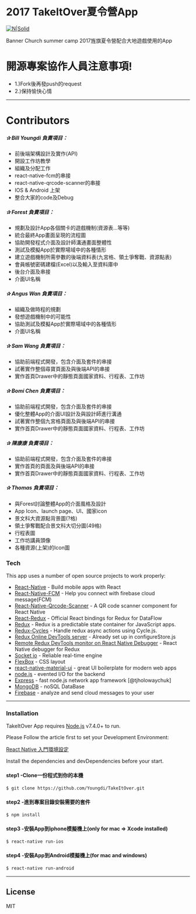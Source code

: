 # 2017 TakeItOver夏令營App

[![N|Solid](http://www.bannerch.org/images/main%20optic/logo.svg)](http://www.bannerch.org/)

Banner Church summer camp 2017旌旗夏令營配合大地遊戲使用的App

# 開源專案協作人員注意事項!

  - 1.)Fork後再發push的request
  - 2.)保持愉快心情
***
# Contributors
##### ✰ Bill Youngdi 負責項目：
  - 前後端架構設計及實作(API)
  - 開設工作坊教學
  - 組織及分配工作
  - react-native-fcm的串接
  - react-native-qrcode-scanner的串接
  - IOS & Android 上架
  - 整合大家的code及Debug
##### ✰ Forest 負責項目：
  - 規劃及設計App各個關卡的遊戲機制(資源表...等等)
  - 統合最終App畫面呈現的流程圖
  - 協助開發程式介面及設計師溝通畫面整體性
  - 測試及模擬App於實際場域中的各種情形
  - 建立遊戲機制所需參數的後端資料表(九宮格、領土爭奪戰、資源點表)
  - 會員帳號密碼建檔(Excel)以及輸入至資料庫中
  - 後台介面及串接
  - 介面UI名稱
##### ✰ Angus Wan 負責項目：
  - 組織及做時程的規劃
  - 發想遊戲機制中的可能性
  - 協助測試及模擬App於實際場域中的各種情形
  - 介面UI名稱
##### ✰ Sam Wang 負責項目：
  - 協助前端程式開發，包含介面及套件的串接
  - 試著實作整個尋寶頁面及與後端API的串接
  - 實作首頁Drawer中的靜態頁面國家資料、行程表、工作坊
##### ✰ Bomi Chen 負責項目：
  - 協助前端程式開發，包含介面及套件的串接
  - 優化整體App的介面UI設計及與設計師進行溝通
  - 試著實作整個九宮格頁面及與後端API的串接
  - 實作首頁Drawer中的靜態頁面國家資料、行程表、工作坊
  
##### ✰ 陳康康 負責項目：
  - 協助前端程式開發，包含介面及套件的串接
  - 實作首頁的頁面及與後端API的串接
  - 實作首頁Drawer中的靜態頁面國家資料、行程表、工作坊
##### ✰ Thomas 負責項目：
  - 與Forest討論整體App的介面風格及設計
  - App Icon、launch page、UI、國家icon
  - 景文科大資源點背景圖(?格)
  - 領土爭奪戰配合景文科大切分圖(49格)
  - 行程表圖
  - 工作坊講員頭像
  - 各種資源(上架)的Icon圖

### Tech
This app uses a number of open source projects to work properly:

* [React-Native](https://facebook.github.io/react-native/) - Build mobile apps with React
* [React-Native-FCM](https://github.com/evollu/react-native-fcm) - Help you connect with firebase cloud message(FCM)
* [React-Native-Qrcode-Scanner](https://github.com/moaazsidat/react-native-qrcode-scanner) - A QR code scanner component for React Native
* [React-Redux](https://github.com/reactjs/react-redux) - Official React bindings for Redux for DataFlow
* [Redux](https://socket.io/) - Redux is a predictable state container for JavaScript apps.
* [Redux-Cycles](https://github.com/cyclejs-community/redux-cycles) - Handle redux async actions using Cycle.js.
* [Redux Online DevTools server](http://remotedev.io/local/) - Already set up in configureStore.js
* [Remote Redux DevTools monitor on React Native Debugger](https://github.com/jhen0409/remote-redux-devtools-on-debugger) - React Native debugger for Redux
* [Socket io](https://socket.io/) - Reliable real-time engine
* [FlexBox](https://css-tricks.com/snippets/css/a-guide-to-flexbox/) - CSS layout
* [react-native-material-ui](https://github.com/xotahal/react-native-material-ui) - great UI boilerplate for modern web apps
* [node.js](https://nodejs.org/en/) - evented I/O for the backend
* [Express](https://github.com/expressjs/express) - fast node.js network app framework [@tjholowaychuk]
* [MongoDB](https://www.mongodb.com/) - noSQL DataBase
* [Firebase](https://firebase.google.com/) - analyze and send cloud messages to your user

***

### Installation

TakeItOver App requires [Node.js](https://nodejs.org/) v7.4.0+ to run.

Please Follow the article first to set your Development Environment:

[React Native 入門環境設定](http://ithelp.ithome.com.tw/articles/10186743)

Install the dependencies and devDependencies before your start.
#### step1 -Clone一份程式到你的本機
```sh
$ git clone https://github.com/Youngdi/TakeItOver.git 
```
#### step2 -進到專案目錄安裝需要的套件
```sh
$ npm install 
```
#### step3 -安裝App到iphone模擬機上(only for mac => Xcode installed)
```sh
$ react-native run-ios
```
#### step4 -安裝App到Android模擬機上(for mac and windows)
```sh
$ react-native run-android
```

***
License
----
MIT

